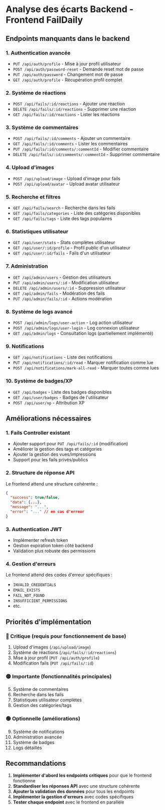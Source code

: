 # Analyse des écarts Backend - Frontend FailDaily

## Endpoints manquants dans le backend

### 1. **Authentication avancée**
- `PUT /api/auth/profile` - Mise à jour profil utilisateur
- `POST /api/auth/password-reset` - Demande reset mot de passe
- `PUT /api/auth/password` - Changement mot de passe
- `GET /api/auth/profile` - Récupération profil complet

### 2. **Système de réactions**
- `POST /api/fails/:id/reactions` - Ajouter une réaction
- `DELETE /api/fails/:id/reactions` - Supprimer une réaction
- `GET /api/fails/:id/reactions` - Lister les réactions

### 3. **Système de commentaires**
- `POST /api/fails/:id/comments` - Ajouter un commentaire
- `GET /api/fails/:id/comments` - Lister les commentaires
- `PUT /api/fails/:id/comments/:commentId` - Modifier commentaire
- `DELETE /api/fails/:id/comments/:commentId` - Supprimer commentaire

### 4. **Upload d'images**
- `POST /api/upload/image` - Upload d'image pour fails
- `POST /api/upload/avatar` - Upload avatar utilisateur

### 5. **Recherche et filtres**
- `GET /api/fails/search` - Recherche dans les fails
- `GET /api/fails/categories` - Liste des catégories disponibles
- `GET /api/fails/tags` - Liste des tags populaires

### 6. **Statistiques utilisateur**
- `GET /api/user/stats` - Stats complètes utilisateur
- `GET /api/user/:id/profile` - Profil public d'un utilisateur
- `GET /api/user/:id/fails` - Fails d'un utilisateur

### 7. **Administration**
- `GET /api/admin/users` - Gestion des utilisateurs
- `PUT /api/admin/users/:id` - Modification utilisateur
- `DELETE /api/admin/users/:id` - Suppression utilisateur
- `GET /api/admin/fails` - Modération des fails
- `PUT /api/admin/fails/:id` - Actions modération

### 8. **Système de logs avancé**
- `POST /api/admin/logs/user-action` - Log action utilisateur
- `POST /api/admin/logs/user-login` - Log connexion utilisateur
- `GET /api/admin/logs` - Consultation logs (partiellement implémenté)

### 9. **Notifications**
- `GET /api/notifications` - Liste des notifications
- `PUT /api/notifications/:id/read` - Marquer notification comme lue
- `POST /api/notifications/mark-all-read` - Marquer toutes comme lues

### 10. **Système de badges/XP**
- `GET /api/badges` - Liste des badges disponibles
- `GET /api/user/badges` - Badges de l'utilisateur
- `POST /api/user/xp` - Attribution XP

## Améliorations nécessaires

### 1. **Fails Controller existant**
- Ajouter support pour `PUT /api/fails/:id` (modification)
- Améliorer la gestion des tags et catégories
- Ajouter la gestion des vues/impressions
- Support pour les fails privés/publics

### 2. **Structure de réponse API**
Le frontend attend une structure cohérente :
```json
{
  "success": true/false,
  "data": {...},
  "message": "...",
  "error": "..." // en cas d'erreur
}
```

### 3. **Authentication JWT**
- Implémenter refresh token
- Gestion expiration token côté backend
- Validation plus robuste des permissions

### 4. **Gestion d'erreurs**
Le frontend attend des codes d'erreur spécifiques :
- `INVALID_CREDENTIALS`
- `EMAIL_EXISTS`
- `FAIL_NOT_FOUND`
- `INSUFFICIENT_PERMISSIONS`
- etc.

## Priorités d'implémentation

### 🔴 Critique (requis pour fonctionnement de base)
1. Upload d'images (`/api/upload/image`)
2. Système de réactions (`/api/fails/:id/reactions`)
3. Mise à jour profil (`PUT /api/auth/profile`)
4. Modification fails (`PUT /api/fails/:id`)

### 🟡 Importante (fonctionnalités principales)
5. Système de commentaires
6. Recherche dans les fails
7. Statistiques utilisateur complètes
8. Gestion des catégories/tags

### 🟢 Optionnelle (améliorations)
9. Système de notifications
10. Administration avancée
11. Système de badges
12. Logs détaillés

## Recommandations

1. **Implémenter d'abord les endpoints critiques** pour que le frontend fonctionne
2. **Standardiser les réponses API** avec une structure cohérente
3. **Ajouter la validation des données** pour tous les endpoints
4. **Implémenter la gestion d'erreurs** avec codes spécifiques
5. **Tester chaque endpoint** avec le frontend en parallèle
